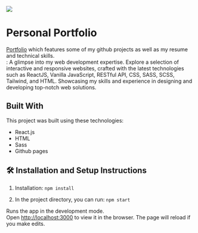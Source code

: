 <img src="https://github.com/catherineisonline/personal-portfolio/blob/main/public/project-preview.png?raw=true"><img/>

# Personal Portfolio
<a href="https://catherineisonline.github.io/personal-portfolio/">Portfolio</a> which features some of my github projects as well as my resume and technical skills.<br/>: A glimpse into my web development expertise. Explore a selection of interactive and responsive websites, crafted with the latest technologies such as ReactJS, Vanilla JavaScript, RESTful API, CSS, SASS, SCSS, Tailwind, and HTML. Showcasing my skills and experience in designing and developing top-notch web solutions.


## Built With

This project was built using these technologies:

- React.js
- HTML
- Sass
- Github pages

## 🛠 Installation and Setup Instructions

1. Installation: `npm install`

2. In the project directory, you can run: `npm start`

Runs the app in the development mode.\
Open [http://localhost:3000](http://localhost:3000) to view it in the browser.
The page will reload if you make edits.
